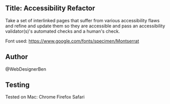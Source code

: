 ## Title: Accessibility Refactor
Take a set of interlinked pages that suffer from various accessibility
flaws and refine and update them so they are accessible and pass an accessibility
validator(s)'s automated checks and a human's check.

Font used: https://www.google.com/fonts/specimen/Montserrat

## Author
@WebDesignerBen

## Testing
Tested on Mac:
Chrome
Firefox
Safari